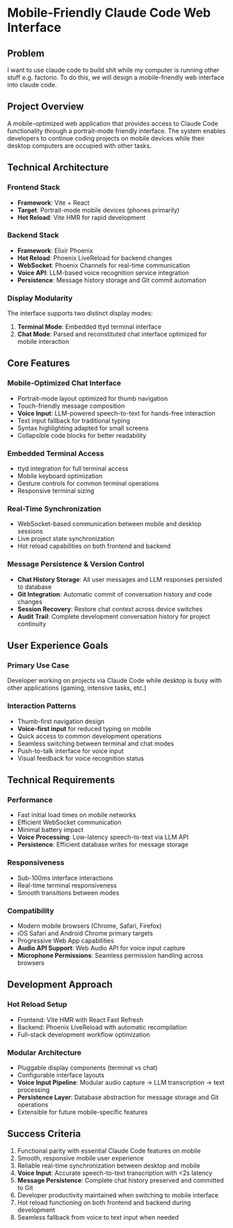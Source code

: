 # Mobile-Friendly Claude Code Web Interface

## Problem

I want to use claude code to build shit while my computer is running other stuff e.g. factorio. To do this, we will design a mobile-friendly web interface into claude code.

## Project Overview

A mobile-optimized web application that provides access to Claude Code functionality through a portrait-mode friendly interface. The system enables developers to continue coding projects on mobile devices while their desktop computers are occupied with other tasks.

## Technical Architecture

### Frontend Stack
- **Framework**: Vite + React
- **Target**: Portrait-mode mobile devices (phones primarily)
- **Hot Reload**: Vite HMR for rapid development

### Backend Stack
- **Framework**: Elixir Phoenix
- **Hot Reload**: Phoenix LiveReload for backend changes
- **WebSocket**: Phoenix Channels for real-time communication
- **Voice API**: LLM-based voice recognition service integration
- **Persistence**: Message history storage and Git commit automation

### Display Modularity
The interface supports two distinct display modes:

1. **Terminal Mode**: Embedded ttyd terminal interface
2. **Chat Mode**: Parsed and reconstituted chat interface optimized for mobile interaction

## Core Features

### Mobile-Optimized Chat Interface
- Portrait-mode layout optimized for thumb navigation
- Touch-friendly message composition
- **Voice Input**: LLM-powered speech-to-text for hands-free interaction
- Text input fallback for traditional typing
- Syntax highlighting adapted for small screens
- Collapsible code blocks for better readability

### Embedded Terminal Access
- ttyd integration for full terminal access
- Mobile keyboard optimization
- Gesture controls for common terminal operations
- Responsive terminal sizing

### Real-Time Synchronization
- WebSocket-based communication between mobile and desktop sessions
- Live project state synchronization
- Hot reload capabilities on both frontend and backend

### Message Persistence & Version Control
- **Chat History Storage**: All user messages and LLM responses persisted to database
- **Git Integration**: Automatic commit of conversation history and code changes
- **Session Recovery**: Restore chat context across device switches
- **Audit Trail**: Complete development conversation history for project continuity

## User Experience Goals

### Primary Use Case
Developer working on projects via Claude Code while desktop is busy with other applications (gaming, intensive tasks, etc.)

### Interaction Patterns
- Thumb-first navigation design
- **Voice-first input** for reduced typing on mobile
- Quick access to common development operations
- Seamless switching between terminal and chat modes
- Push-to-talk interface for voice input
- Visual feedback for voice recognition status

## Technical Requirements

### Performance
- Fast initial load times on mobile networks
- Efficient WebSocket communication
- Minimal battery impact
- **Voice Processing**: Low-latency speech-to-text via LLM API
- **Persistence**: Efficient database writes for message storage

### Responsiveness
- Sub-100ms interface interactions
- Real-time terminal responsiveness
- Smooth transitions between modes

### Compatibility
- Modern mobile browsers (Chrome, Safari, Firefox)
- iOS Safari and Android Chrome primary targets
- Progressive Web App capabilities
- **Audio API Support**: Web Audio API for voice input capture
- **Microphone Permissions**: Seamless permission handling across browsers

## Development Approach

### Hot Reload Setup
- Frontend: Vite HMR with React Fast Refresh
- Backend: Phoenix LiveReload with automatic recompilation
- Full-stack development workflow optimization

### Modular Architecture
- Pluggable display components (terminal vs chat)
- Configurable interface layouts
- **Voice Input Pipeline**: Modular audio capture → LLM transcription → text processing
- **Persistence Layer**: Database abstraction for message storage and Git operations
- Extensible for future mobile-specific features

## Success Criteria

1. Functional parity with essential Claude Code features on mobile
2. Smooth, responsive mobile user experience
3. Reliable real-time synchronization between desktop and mobile
4. **Voice Input**: Accurate speech-to-text transcription with <2s latency
5. **Message Persistence**: Complete chat history preserved and committed to Git
6. Developer productivity maintained when switching to mobile interface
7. Hot reload functioning on both frontend and backend during development
8. Seamless fallback from voice to text input when needed
